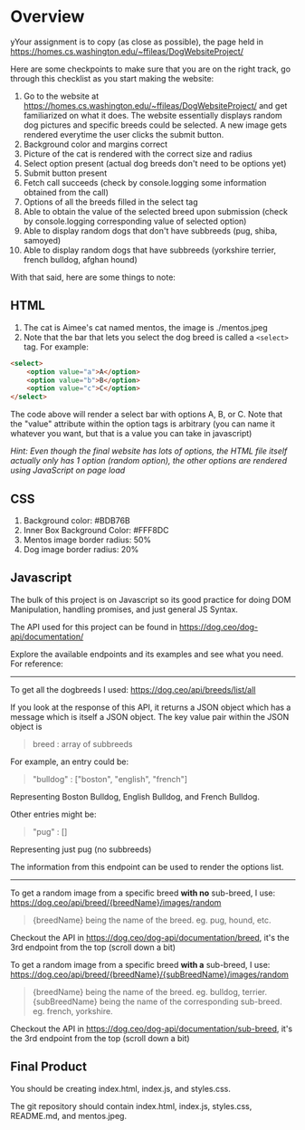 # Overview
yYour assignment is to copy (as close as possible), the page held in https://homes.cs.washington.edu/~ffileas/DogWebsiteProject/

Here are some checkpoints to make sure that you are on the right track, go through this checklist as you start making the website:

1. Go to the website at https://homes.cs.washington.edu/~ffileas/DogWebsiteProject/ and get familiarized on what it does. The website essentially displays random dog pictures and specific breeds could be selected. A new image gets rendered everytime the user clicks the submit button.
2. Background color and margins correct
3. Picture of the cat is rendered with the correct size and radius
4. Select option present (actual dog breeds don't need to be options yet)
5. Submit button present
6. Fetch call succeeds (check by console.logging some information obtained from the call)
7. Options of all the breeds filled in the select tag
8. Able to obtain the value of the selected breed upon submission (check by console.logging corresponding value of selected option)
9. Able to display random dogs that don't have subbreeds (pug, shiba, samoyed)
10. Able to display random dogs that have subbreeds (yorkshire terrier, french bulldog, afghan hound)

With that said, here are some things to note: 
## HTML
1. The cat is Aimee's cat named mentos, the image is ./mentos.jpeg
2. Note that the bar that lets you select the dog breed is called a ```<select>``` tag. For example:

```html
<select>
	<option value="a">A</option>
	<option value="b">B</option>
	<option value="c">C</option>
</select>
```

The code above will render a select bar with options A, B, or C. Note that the "value" attribute within the option tags is arbitrary (you can name it whatever you want, but that is a value you can take in javascript)

*Hint: Even though the final website has lots of options, the HTML file itself actually only has 1 option (random option), the other options are rendered using JavaScript on page load*

## CSS
1. Background color: #BDB76B
2. Inner Box Background Color: #FFF8DC
3. Mentos image border radius: 50%
4. Dog image border radius: 20%

## Javascript
The bulk of this project is on Javascript so its good practice for doing DOM Manipulation, handling promises, and just general JS Syntax.

The API used for this project can be found in https://dog.ceo/dog-api/documentation/

Explore the available endpoints and its examples and see what you need. For reference:

---
To get all the dogbreeds I used:
https://dog.ceo/api/breeds/list/all

If you look at the response of this API, it returns a JSON object which has a message which is itself a JSON object.
The key value pair within the JSON object is

> breed : array of subbreeds

For example, an entry could be:
> "bulldog" : ["boston", "english", "french"]

Representing Boston Bulldog, English Bulldog, and French Bulldog.

Other entries might be:
> "pug" : []

Representing just pug (no subbreeds)

The information from this endpoint can be used to render the options list.

---
To get a random image from a specific breed **with no** sub-breed, I use:
https://dog.ceo/api/breed/{breedName}/images/random
> {breedName} being the name of the breed. eg. pug, hound, etc. 

Checkout the API in https://dog.ceo/dog-api/documentation/breed, it's the 3rd endpoint from the top (scroll down a bit)

To get a random image from a specific breed **with a** sub-breed, I use:
https://dog.ceo/api/breed/{breedName}/{subBreedName}/images/random 
> {breedName} being the name of the breed. eg. bulldog, terrier. {subBreedName} being the name of the corresponding sub-breed. eg. french, yorkshire.

Checkout the API in https://dog.ceo/dog-api/documentation/sub-breed, it's the 3rd endpoint from the top (scroll down a bit)

## Final Product
You should be creating index.html, index.js, and styles.css.

The git repository should contain index.html, index.js, styles.css, README.md, and mentos.jpeg.
